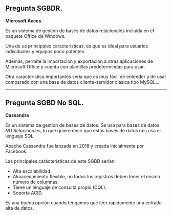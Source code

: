 ## Pregunta SGBDR. 

**Microsoft Acces.**

Es un sistema de gestion de bases de datos relacionales incluida en el paquete Office de Windows.

Una de us principales características, es que es ideal para usuarios individuales y equipos poco potentes.

Además, permite la importación y exportación a otras aplicaciones de Microsoft Office y cuenta con plantillas predetermindas para usar.

Otra carácteristica importantes sería que es muy fácil de entender y de usar comparado con una base de datos cliente-servidor clásica tipo MySQL...

---

## Pregunta SGBD No SQL.

**Cassandra**

Es un sistema de gestion de bases de datos. Se usa para bases de datos *NO Relacionales*, lo que quiere decir que estas bases de datos nos usa el lenguaje SQL.

Apache Cassandra fue lanzada en 2018 y creada inicialmente por Facebook.

Las principales carácterísticas de este SGBD serían:
- Alta escalabilidad.
- Almacenamiento flexible, no todos los registros deben tener el mismo número de columnas.
- Tiene un lenguaje de consulta propio (CQL).
- Soporta ACID.

Es una buena opción cuando tengamos que leer rapidamente una entrada alta de datos.


